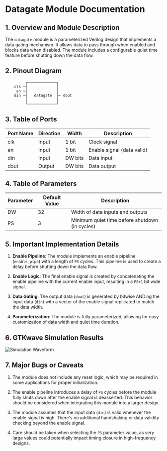 # Datagate Module Documentation

## 1. Overview and Module Description

The `datagate` module is a parameterized Verilog design that implements a data gating mechanism. It allows data to pass through when enabled and blocks data when disabled. The module includes a configurable quiet time feature before shutting down the data flow.

## 2. Pinout Diagram

```
         ┌─────────────┐
    clk ─┤             │
     en ─┤             │
    din ─┤   datagate  ├─ dout
         │             │
         └─────────────┘
```

## 3. Table of Ports

| Port Name | Direction | Width    | Description                    |
|-----------|-----------|----------|--------------------------------|
| clk       | Input     | 1 bit    | Clock signal                   |
| en        | Input     | 1 bit    | Enable signal (data valid)     |
| din       | Input     | DW bits  | Data input                     |
| dout      | Output    | DW bits  | Data output                    |

## 4. Table of Parameters

| Parameter | Default Value | Description                                  |
|-----------|---------------|----------------------------------------------|
| DW        | 32            | Width of data inputs and outputs             |
| PS        | 3             | Minimum quiet time before shutdown (in cycles)|

## 5. Important Implementation Details

1. **Enable Pipeline**: The module implements an enable pipeline (`enable_pipe`) with a length of `PS` cycles. This pipeline is used to create a delay before shutting down the data flow.

2. **Enable Logic**: The final enable signal is created by concatenating the enable pipeline with the current enable input, resulting in a `PS+1` bit wide signal.

3. **Data Gating**: The output data (`dout`) is generated by bitwise ANDing the input data (`din`) with a vector of the enable signal replicated to match the data width.

4. **Parameterization**: The module is fully parameterized, allowing for easy customization of data width and quiet time duration.

## 6. GTKwave Simulation Results

![Simulation Waveform](https://i.ibb.co/KWqqQBh/Screenshot-2024-08-17-at-6-31-56-AM.png)

## 7. Major Bugs or Caveats

1. The module does not include any reset logic, which may be required in some applications for proper initialization.

2. The enable pipeline introduces a delay of `PS` cycles before the module fully shuts down after the enable signal is deasserted. This behavior should be considered when integrating this module into a larger design.

3. The module assumes that the input data (`din`) is valid whenever the enable signal is high. There's no additional handshaking or data validity checking beyond the enable signal.

4. Care should be taken when selecting the `PS` parameter value, as very large values could potentially impact timing closure in high-frequency designs.